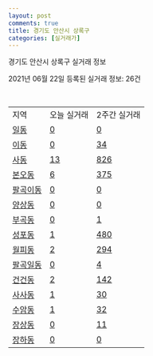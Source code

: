 ```yaml
---
layout: post
comments: true
title: 경기도 안산시 상록구
categories: [실거래가]
---
```


경기도 안산시 상록구 실거래 정보

2021년 06월 22일 등록된 실거래 정보: 26건

<script type="text/javascript">
  google.charts.load('current', {'packages':['corechart']});
  google.charts.setOnLoadCallback(drawChart);

  function drawChart() {
    var data = google.visualization.arrayToDataTable([['거래일', '매매', '전월세', '전매'], ['2021-02', 412, 338, 4], ['2021-03', 276, 314, 5], ['2021-04', 213, 207, 0], ['2021-05', 195, 150, 0], ['2021-06', 42, 73, 0]]);

    var options = {
      title: '최근 유형별 거래량 추이',
      legend: { position: 'bottom' }
    };

    var chart = new google.visualization.LineChart(document.getElementById('columnchart_material'));
    chart.draw(data, (options));
  }
</script>

<div id="columnchart_material" style="width: 450px; margin-left: -35px"></div>
<br>
<table class="sortable">
  <tr>
    <td>지역</td>
    <td>오늘 실거래</td>
    <td>2주간 실거래</td>
  </tr>

  
  <tr class="item">
    <td><a href="4127110100.html">일동</a></td>
    <td><a href="4127110100.html">0</a></td>
    <td><a href="4127110100.html">0</a></td>
  </tr>
    

  <tr class="item">
    <td><a href="4127110200.html">이동</a></td>
    <td><a href="4127110200.html">0</a></td>
    <td><a href="4127110200.html">34</a></td>
  </tr>
    

  <tr class="item">
    <td><a href="4127110300.html">사동</a></td>
    <td><a href="4127110300.html">13</a></td>
    <td><a href="4127110300.html">826</a></td>
  </tr>
    

  <tr class="item">
    <td><a href="4127110400.html">본오동</a></td>
    <td><a href="4127110400.html">6</a></td>
    <td><a href="4127110400.html">375</a></td>
  </tr>
    

  <tr class="item">
    <td><a href="4127110500.html">팔곡이동</a></td>
    <td><a href="4127110500.html">0</a></td>
    <td><a href="4127110500.html">0</a></td>
  </tr>
    

  <tr class="item">
    <td><a href="4127110600.html">양상동</a></td>
    <td><a href="4127110600.html">0</a></td>
    <td><a href="4127110600.html">0</a></td>
  </tr>
    

  <tr class="item">
    <td><a href="4127110700.html">부곡동</a></td>
    <td><a href="4127110700.html">0</a></td>
    <td><a href="4127110700.html">1</a></td>
  </tr>
    

  <tr class="item">
    <td><a href="4127110800.html">성포동</a></td>
    <td><a href="4127110800.html">1</a></td>
    <td><a href="4127110800.html">480</a></td>
  </tr>
    

  <tr class="item">
    <td><a href="4127110900.html">월피동</a></td>
    <td><a href="4127110900.html">2</a></td>
    <td><a href="4127110900.html">294</a></td>
  </tr>
    

  <tr class="item">
    <td><a href="4127111000.html">팔곡일동</a></td>
    <td><a href="4127111000.html">0</a></td>
    <td><a href="4127111000.html">4</a></td>
  </tr>
    

  <tr class="item">
    <td><a href="4127111100.html">건건동</a></td>
    <td><a href="4127111100.html">2</a></td>
    <td><a href="4127111100.html">142</a></td>
  </tr>
    

  <tr class="item">
    <td><a href="4127111200.html">사사동</a></td>
    <td><a href="4127111200.html">1</a></td>
    <td><a href="4127111200.html">30</a></td>
  </tr>
    

  <tr class="item">
    <td><a href="4127111300.html">수암동</a></td>
    <td><a href="4127111300.html">1</a></td>
    <td><a href="4127111300.html">32</a></td>
  </tr>
    

  <tr class="item">
    <td><a href="4127111400.html">장상동</a></td>
    <td><a href="4127111400.html">0</a></td>
    <td><a href="4127111400.html">11</a></td>
  </tr>
    

  <tr class="item">
    <td><a href="4127111500.html">장하동</a></td>
    <td><a href="4127111500.html">0</a></td>
    <td><a href="4127111500.html">0</a></td>
  </tr>
    


</table>


    